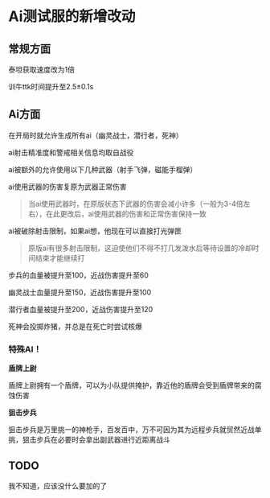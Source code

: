 # Ai测试服的新增改动

## 常规方面

泰坦获取速度改为1倍

训牛ttk时间提升至2.5±0.1s

## Ai方面

在开局时就允许生成所有ai（幽灵战士，潜行者，死神）

ai射击精准度和警戒相关信息均取自战役

ai被额外的允许使用以下几种武器（射手飞弹，磁能手榴弹）

ai使用武器的伤害复原为武器正常伤害

> 当ai使用武器时，在原版状态下武器的伤害会减小许多（一般为3-4倍左右），在此更改后，ai使用武器的伤害和正常伤害保持一致

ai被破除射击限制，如果ai想，他现在可以直接打光弹匣

> 原版ai有很多射击限制，这迫使他们不得不打几发泼水后等待设置的冷却时间结束才能继续打

步兵的血量被提升至100，近战伤害提升至60

幽灵战士血量提升至150，近战伤害提升至100

潜行者血量被提升至200，近战伤害提升至120

死神会投掷炸猪，并总是在死亡时尝试核爆

### 特殊AI！

**盾牌上尉**

盾牌上尉拥有一个盾牌，可以为小队提供掩护，靠近他的盾牌会受到盾牌带来的腐蚀伤害

**狙击步兵**

狙击步兵是万里挑一的神枪手，百发百中，万不可因为其为远程步兵就贸然近战单挑，狙击步兵在必要时会拿出副武器进行近距离战斗

## TODO

我不知道，应该没什么要加的了